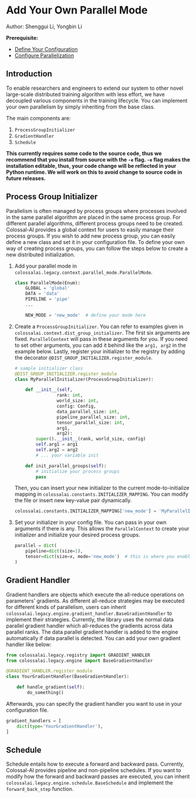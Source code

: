 # Add Your Own Parallel Mode

Author: Shenggui Li, Yongbin Li

**Prerequisite:**
- [Define Your Configuration](../basics/define_your_config.md)
- [Configure Parallelization](../basics/configure_parallelization.md)

## Introduction

To enable researchers and engineers to extend our system to other novel large-scale distributed training algorithm
with less effort, we have decoupled various components in the training lifecycle. You can implement your own
parallelism by simply inheriting from the base class.

The main components are:

1. `ProcessGroupInitializer`
2. `GradientHandler`
3. `Schedule`

**This currently requires some code to the source code, thus we recommend that you install from source with the `-e` flag.
`-e` flag makes the installation editable, thus, your code change will be reflected in your Python runtime.
We will work on this to avoid change to source code in future releases.**


## Process Group Initializer

Parallelism is often managed by process groups where processes involved in the same parallel algorithm are placed in the same
process group. For different parallel algorithms, different process groups need to be created. Colossal-AI provides a
global context for users to easily manage their process groups. If you wish to add new process group, you can easily
define a new class and set it in your configuration file. To define your own way of creating process groups, you can
follow the steps below to create a new distributed initialization.

1. Add your parallel mode in `colossalai.legacy.context.parallel_mode.ParallelMode`.
    ```python
    class ParallelMode(Enum):
        GLOBAL = 'global'
        DATA = 'data'
        PIPELINE = 'pipe'
        ...

        NEW_MODE = 'new_mode'  # define your mode here
    ```

2. Create a `ProcessGroupInitializer`. You can refer to examples given in `colossalai.context.dist_group_initializer`. The
   first six arguments are fixed. `ParallelContext` will pass in these arguments for you. If you need to set other
   arguments, you can add it behind like the `arg1, arg2` in the example below. Lastly, register your initializer to the
   registry by adding the decorator `@DIST_GROUP_INITIALIZER.register_module`.
    ```python
    # sample initializer class
    @DIST_GROUP_INITIALIZER.register_module
    class MyParallelInitializer(ProcessGroupInitializer):

        def __init__(self,
                    rank: int,
                    world_size: int,
                    config: Config,
                    data_parallel_size: int,
                    pipeline_parallel_size: int,
                    tensor_parallel_size: int,
                    arg1,
                    arg2):
            super().__init__(rank, world_size, config)
            self.arg1 = arg1
            self.arg2 = arg2
            # ... your variable init

        def init_parallel_groups(self):
            # initialize your process groups
            pass

    ```

    Then, you can insert your new initializer to the current mode-to-initialize mapping
    in `colossalai.constants.INITIALIZER_MAPPING`. You can modify the file or insert new key-value pair dynamically.

    ```python
    colossalai.constants.INITIALIZER_MAPPING['new_mode'] = 'MyParallelInitializer'
    ```

3. Set your initializer in your config file. You can pass in your own arguments if there is any. This allows
   the `ParallelContext` to create your initializer and initialize your desired process groups.

    ```python
    parallel = dict(
        pipeline=dict(size=1),
        tensor=dict(size=x, mode='new_mode')  # this is where you enable your new parallel mode
    )
    ```

## Gradient Handler

Gradient handlers are objects which execute the all-reduce operations on parameters' gradients. As different all-reduce
strategies may be executed for different kinds of parallelism, users can
inherit `colossalai.legacy.engine.gradient_handler.BaseGradientHandler` to implement their strategies. Currently, the library
uses the normal data parallel gradient handler which all-reduces the gradients across data parallel ranks. The data
parallel gradient handler is added to the engine automatically if data parallel is detected. You can add your own
gradient handler like below:

```python
from colossalai.legacy.registry import GRADIENT_HANDLER
from colossalai.legacy.engine import BaseGradientHandler

@GRADIENT_HANDLER.register_module
class YourGradientHandler(BaseGradientHandler):

    def handle_gradient(self):
        do_something()

```

Afterwards, you can specify the gradient handler you want to use in your configuration file.

```python
gradient_handlers = [
    dict(type='YourGradientHandler'),
]
```

## Schedule

Schedule entails how to execute a forward and backward pass. Currently, Colossal-AI provides pipeline and non-pipeline
schedules. If you want to modify how the forward and backward passes are executed, you can
inherit `colossalai.legacy.engine.schedule.BaseSchedule` and implement the `forward_back_step` function.
<!-- doc-test-command: echo  -->
